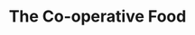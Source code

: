 ---
title: "The Co-operative Food"
url: /burwell/the-co-operative-food-north-street/
shop: supermarket
---